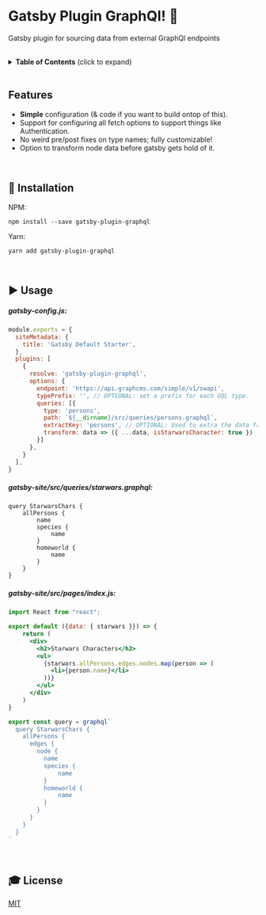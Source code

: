 # Gatsby Plugin GraphQl! 🚀

Gatsby plugin for sourcing data from external GraphQl endpoints

<br />

<details>
 <summary><strong>Table of Contents</strong> (click to expand)</summary>

* [Installation](#-installation)
* [Usage](#️-usage)
* [Todo](#️-todo)
* [License](#-license)
</details>

<br />

## Features

* **Simple** configuration (& code if you want to build ontop of this).
* Support for configuring all fetch options to support things like Authentication.
* No weird pre/post fixes on type names; fully customizable!
* Option to transform node data before gatsby gets hold of it.


<br />

## 💾  Installation

NPM:
```
npm install --save gatsby-plugin-graphql
```

Yarn:
```
yarn add gatsby-plugin-graphql
```

<br />

## ▶️  Usage

##### gatsby-config.js:
```js
module.exports = {
  siteMetadata: {
    title: 'Gatsby Default Starter',
  },
  plugins: [
    {
      resolve: 'gatsby-plugin-graphql',
      options: {
        endpoint: 'https://api.graphcms.com/simple/v1/swapi',
        typePrefix: '', // OPTIONAL: set a prefix for each GQL type.
        queries: [{
          type: 'persons',
          path: `${__dirname}/src/queries/persons.graphql`,
          extractKey: 'persons', // OPTIONAL: Used to extra the data from the graphql JSON response (Example: { persons: [...] }). Usefull if you want your type to named different to the type name from the endpoint.
          transform: data => ({ ...data, isStarwarsCharacter: true })  // OPTIONAL: Used to mutate the GQL node data. It is called with each node before it is passed to gatsby's createNode function.
        }]
      },
    }
  ],
}

```

##### gatsby-site/src/queries/starwars.graphql:
```
query StarwarsChars { 
    allPersons {
        name
        species {
            name
        }
        homeworld {
            name
        }
    }
}
````

##### gatsby-site/src/pages/index.js:
```jsx
import React from "react";

export default ({data: { starwars }}) => {
    return (
      <div>
        <h2>Starwars Characters</h2>
        <ul>
          {starwars.allPersons.edges.nodes.map(person => (
            <li>{person.name}</li>
          ))}
        </ul>
      </div>
    )
}

export const query = graphql`
  query StarwarsChars {
    allPersons {
      edges {
        node {
          name
          species {
              name
          }
          homeworld {
              name
          }
        }
      }
    }
  }
`
````

<br />

## 🎓 License

[MIT](http://webpro.mit-license.org/)
